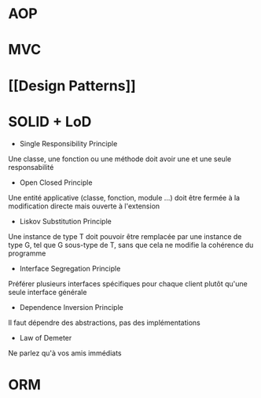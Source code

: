 
# AOP

# MVC

# [[Design Patterns]]

# SOLID + LoD

- Single Responsibility Principle

Une classe, une fonction ou une méthode doit avoir une et une seule responsabilité

- Open Closed Principle

Une entité applicative (classe, fonction, module …) doit être fermée à la modification directe mais ouverte à l'extension

- Liskov Substitution Principle

Une instance de type T doit pouvoir être remplacée par une instance de type G, tel que G sous-type de T, sans que cela ne modifie la cohérence du programme

- Interface Segregation Principle

Préférer plusieurs interfaces spécifiques pour chaque client plutôt qu'une seule interface générale

- Dependence Inversion Principle

Il faut dépendre des abstractions, pas des implémentations

- Law of Demeter

Ne parlez qu'à vos amis immédiats

# ORM
